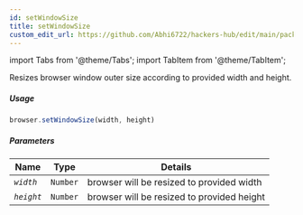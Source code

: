 ```yaml
---
id: setWindowSize
title: setWindowSize
custom_edit_url: https://github.com/Abhi6722/hackers-hub/edit/main/packages/webdriverio/src/commands/browser/setWindowSize.ts
---
```


import Tabs from '@theme/Tabs';
import TabItem from '@theme/TabItem';

Resizes browser window outer size according to provided width and height.

##### Usage

```js
browser.setWindowSize(width, height)
```

##### Parameters

| Name | Type | Details |
| ---- | ---- | ------- |
| <code><var>width</var></code> | <code>Number</code> | browser will be resized to provided width |
| <code><var>height</var></code> | <code>Number</code> | browser will be resized to provided height |

